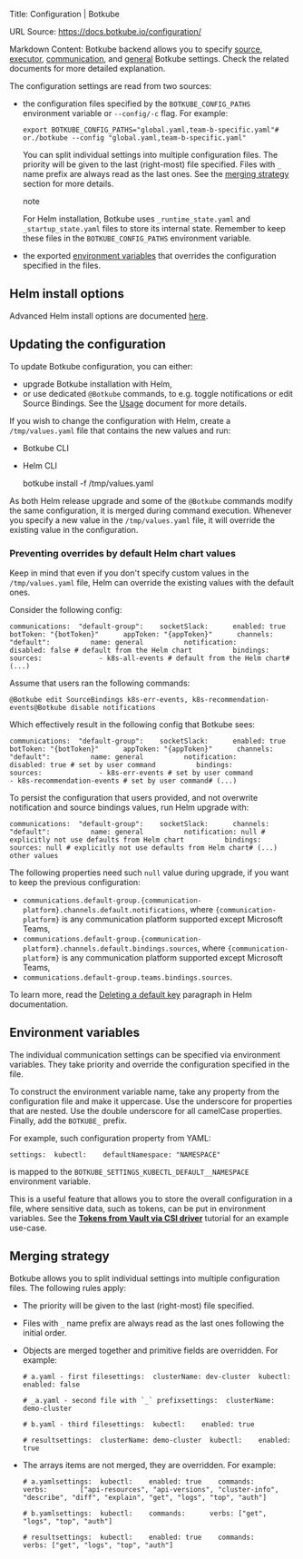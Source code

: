 Title: Configuration | Botkube

URL Source: https://docs.botkube.io/configuration/

Markdown Content:
Botkube backend allows you to specify [source](https://docs.botkube.io/configuration/source), [executor](https://docs.botkube.io/configuration/executor), [communication](https://docs.botkube.io/configuration/communication), and [general](https://docs.botkube.io/configuration/general) Botkube settings. Check the related documents for more detailed explanation.

The configuration settings are read from two sources:

*   the configuration files specified by the `BOTKUBE_CONFIG_PATHS` environment variable or `--config/-c` flag. For example:
    
        export BOTKUBE_CONFIG_PATHS="global.yaml,team-b-specific.yaml"# or./botkube --config "global.yaml,team-b-specific.yaml"
    
    You can split individual settings into multiple configuration files. The priority will be given to the last (right-most) file specified. Files with `_` name prefix are always read as the last ones. See the [merging strategy](#merging-strategy) section for more details.
    
    note
    
    For Helm installation, Botkube uses `_runtime_state.yaml` and `_startup_state.yaml` files to store its internal state. Remember to keep these files in the `BOTKUBE_CONFIG_PATHS` environment variable.
    
*   the exported [environment variables](#environment-variables) that overrides the configuration specified in the files.
    

Helm install options[​](#helm-install-options "Direct link to Helm install options")
------------------------------------------------------------------------------------

Advanced Helm install options are documented [here](https://docs.botkube.io/configuration/helm-chart-parameters).

Updating the configuration[​](#updating-the-configuration "Direct link to Updating the configuration")
------------------------------------------------------------------------------------------------------

To update Botkube configuration, you can either:

*   upgrade Botkube installation with Helm,
*   or use dedicated `@Botkube` commands, to e.g. toggle notifications or edit Source Bindings. See the [Usage](https://docs.botkube.io/usage/) document for more details.

If you wish to change the configuration with Helm, create a `/tmp/values.yaml` file that contains the new values and run:

*   Botkube CLI
*   Helm CLI

    botkube install -f /tmp/values.yaml

As both Helm release upgrade and some of the `@Botkube` commands modify the same configuration, it is merged during command execution. Whenever you specify a new value in the `/tmp/values.yaml` file, it will override the existing value in the configuration.

### Preventing overrides by default Helm chart values[​](#preventing-overrides-by-default-helm-chart-values "Direct link to Preventing overrides by default Helm chart values")

Keep in mind that even if you don't specify custom values in the `/tmp/values.yaml` file, Helm can override the existing values with the default ones.

Consider the following config:

    communications:  "default-group":    socketSlack:      enabled: true      botToken: "{botToken}"      appToken: "{appToken}"      channels:        "default":          name: general          notification:            disabled: false # default from the Helm chart          bindings:            sources:              - k8s-all-events # default from the Helm chart# (...)

Assume that users ran the following commands:

    @Botkube edit SourceBindings k8s-err-events, k8s-recommendation-events@Botkube disable notifications

Which effectively result in the following config that Botkube sees:

    communications:  "default-group":    socketSlack:      enabled: true      botToken: "{botToken}"      appToken: "{appToken}"      channels:        "default":          name: general          notification:            disabled: true # set by user command          bindings:            sources:              - k8s-err-events # set by user command              - k8s-recommendation-events # set by user command# (...)

To persist the configuration that users provided, and not overwrite notification and source bindings values, run Helm upgrade with:

    communications:  "default-group":    socketSlack:      channels:        "default":          name: general          notification: null # explicitly not use defaults from Helm chart          bindings:            sources: null # explicitly not use defaults from Helm chart# (...) other values

The following properties need such `null` value during upgrade, if you want to keep the previous configuration:

*   `communications.default-group.{communication-platform}.channels.default.notifications`, where `{communication-platform}` is any communication platform supported except Microsoft Teams,
*   `communications.default-group.{communication-platform}.channels.default.bindings.sources`, where `{communication-platform}` is any communication platform supported except Microsoft Teams,
*   `communications.default-group.teams.bindings.sources`.

To learn more, read the [Deleting a default key](https://helm.sh/docs/chart_template_guide/values_files/#deleting-a-default-key) paragraph in Helm documentation.

Environment variables[​](#environment-variables "Direct link to Environment variables")
---------------------------------------------------------------------------------------

The individual communication settings can be specified via environment variables. They take priority and override the configuration specified in the file.

To construct the environment variable name, take any property from the configuration file and make it uppercase. Use the underscore for properties that are nested. Use the double underscore for all camelCase properties. Finally, add the `BOTKUBE_` prefix.

For example, such configuration property from YAML:

    settings:  kubectl:    defaultNamespace: "NAMESPACE"

is mapped to the `BOTKUBE_SETTINGS_KUBECTL_DEFAULT__NAMESPACE` environment variable.

This is a useful feature that allows you to store the overall configuration in a file, where sensitive data, such as tokens, can be put in environment variables. See the [**Tokens from Vault via CSI driver**](https://docs.botkube.io/configuration/communication/vault-csi/) tutorial for an example use-case.

Merging strategy[​](#merging-strategy "Direct link to Merging strategy")
------------------------------------------------------------------------

Botkube allows you to split individual settings into multiple configuration files. The following rules apply:

*   The priority will be given to the last (right-most) file specified.
    
*   Files with `_` name prefix are always read as the last ones following the initial order.
    
*   Objects are merged together and primitive fields are overridden. For example:
    
        # a.yaml - first filesettings:  clusterName: dev-cluster  kubectl:    enabled: false
    
        # _a.yaml - second file with `_` prefixsettings:  clusterName: demo-cluster
    
        # b.yaml - third filesettings:  kubectl:    enabled: true
    
        # resultsettings:  clusterName: demo-cluster  kubectl:    enabled: true
    
*   The arrays items are not merged, they are overridden. For example:
    
        # a.yamlsettings:  kubectl:    enabled: true    commands:      verbs:        ["api-resources", "api-versions", "cluster-info", "describe", "diff", "explain", "get", "logs", "top", "auth"]
    
        # b.yamlsettings:  kubectl:    commands:      verbs: ["get", "logs", "top", "auth"]
    
        # resultsettings:  kubectl:    enabled: true    commands:      verbs: ["get", "logs", "top", "auth"]
